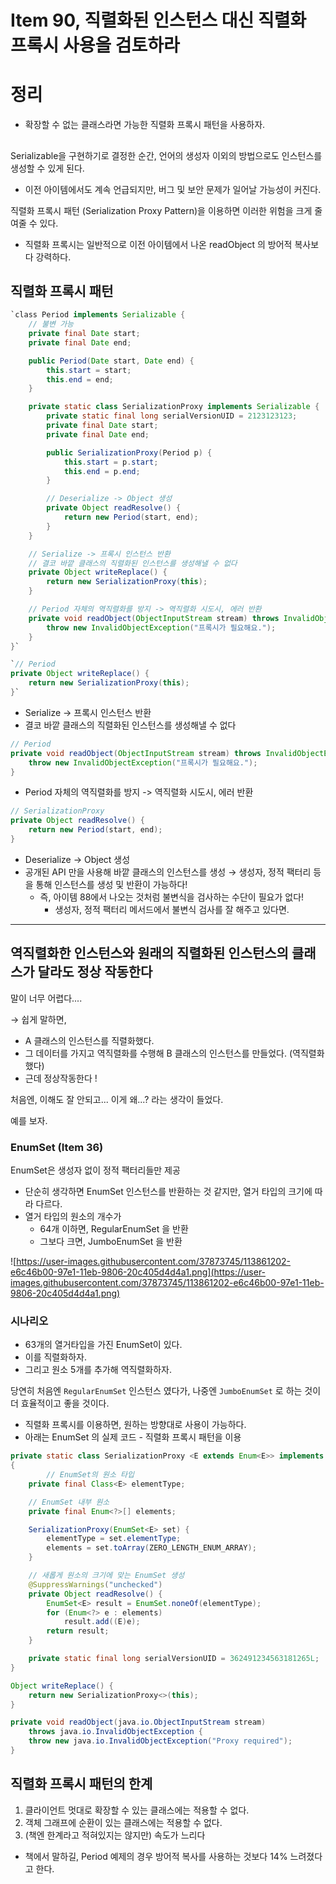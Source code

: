 # Item 90, 직렬화된 인스턴스 대신 직렬화 프록시 사용을 검토하라

# 정리

- 확장할 수 없는 클래스라면 가능한 직렬화 프록시 패턴을 사용하자.

## 

Serializable을 구현하기로 결정한 순간, 언어의 생성자 이외의 방법으로도 인스턴스를 생성할 수 있게 된다.

- 이전 아이템에서도 계속 언급되지만, 버그 및 보안 문제가 일어날 가능성이 커진다.

직렬화 프록시 패턴 (Serialization Proxy Pattern)을 이용하면 이러한 위험을 크게 줄여줄 수 있다.

- 직렬화 프록시는 일반적으로 이전 아이템에서 나온 readObject 의 방어적 복사보다 강력하다.

## **직렬화 프록시 패턴**

```java
`class Period implements Serializable {
    // 불변 가능
    private final Date start;
    private final Date end;

    public Period(Date start, Date end) {
        this.start = start;
        this.end = end;
    }

    private static class SerializationProxy implements Serializable {
        private static final long serialVersionUID = 2123123123;
        private final Date start;
        private final Date end;

        public SerializationProxy(Period p) {
            this.start = p.start;
            this.end = p.end;
        }

        // Deserialize -> Object 생성
        private Object readResolve() {
            return new Period(start, end);
        }
    }

    // Serialize -> 프록시 인스턴스 반환
    // 결코 바깥 클래스의 직렬화된 인스턴스를 생성해낼 수 없다
    private Object writeReplace() {
        return new SerializationProxy(this);
    }

    // Period 자체의 역직렬화를 방지 -> 역직렬화 시도시, 에러 반환
    private void readObject(ObjectInputStream stream) throws InvalidObjectException {
        throw new InvalidObjectException("프록시가 필요해요.");
    }
}`

`// Period
private Object writeReplace() {
    return new SerializationProxy(this);
}`
```

- Serialize -> 프록시 인스턴스 반환
- 결코 바깥 클래스의 직렬화된 인스턴스를 생성해낼 수 없다

```java
// Period
private void readObject(ObjectInputStream stream) throws InvalidObjectException {
    throw new InvalidObjectException("프록시가 필요해요.");
}
```

- Period 자체의 역직렬화를 방지 -> 역직렬화 시도시, 에러 반환

```java
// SerializationProxy
private Object readResolve() {
    return new Period(start, end);
}
```

- Deserialize -> Object 생성
- 공개된 API 만을 사용해 바깥 클래스의 인스턴스를 생성 → 생성자, 정적 팩터리 등을 통해 인스턴스를 생성 및 반환이 가능하다!
    - 즉, 아이템 88에서 나오는 것처럼 불변식을 검사하는 수단이 필요가 없다!
        - 생성자, 정적 팩터리 메서드에서 불변식 검사를 잘 해주고 있다면.

---

## **역직렬화한 인스턴스와 원래의 직렬화된 인스턴스의 클래스가 달라도 정상 작동한다**

말이 너무 어렵다....

→ 쉽게 말하면,

- A 클래스의 인스턴스를 직렬화했다.
- 그 데이터를 가지고 역직렬화를 수행해 B 클래스의 인스턴스를 만들었다. (역직렬화 했다)
- 근데 정상작동한다 !

처음엔, 이해도 잘 안되고... 이게 왜...? 라는 생각이 들었다.

예를 보자.

### **EnumSet (Item 36)**

EnumSet은 생성자 없이 정적 팩터리들만 제공

- 단순히 생각하면 EnumSet 인스턴스를 반환하는 것 같지만, 열거 타입의 크기에 따라 다르다.
- 열거 타입의 원소의 개수가
    - 64개 이하면, RegularEnumSet 을 반환
    - 그보다 크면, JumboEnumSet 을 반환

![https://user-images.githubusercontent.com/37873745/113861202-e6c46b00-97e1-11eb-9806-20c405d4d4a1.png](https://user-images.githubusercontent.com/37873745/113861202-e6c46b00-97e1-11eb-9806-20c405d4d4a1.png)

### **시나리오**

- 63개의 열거타입을 가진 EnumSet이 있다.
- 이를 직렬화하자.
- 그리고 원소 5개를 추가해 역직렬화하자.

당연히 처음엔 `RegularEnumSet` 인스턴스 였다가, 나중엔 `JumboEnumSet` 로 하는 것이 더 효율적이고 좋을 것이다.

- 직렬화 프록시를 이용하면, 원하는 방향대로 사용이 가능하다.
- 아래는 EnumSet 의 실제 코드 - 직렬화 프록시 패턴을 이용

```java
private static class SerializationProxy <E extends Enum<E>> implements java.io.Serializable
{
		// EnumSet의 원소 타입
    private final Class<E> elementType;

    // EnumSet 내부 원소
    private final Enum<?>[] elements;

    SerializationProxy(EnumSet<E> set) {
        elementType = set.elementType;
        elements = set.toArray(ZERO_LENGTH_ENUM_ARRAY);
    }

    // 새롭게 원소의 크기에 맞는 EnumSet 생성
    @SuppressWarnings("unchecked")
    private Object readResolve() {
        EnumSet<E> result = EnumSet.noneOf(elementType);
        for (Enum<?> e : elements)
            result.add((E)e);
        return result;
    }

    private static final long serialVersionUID = 362491234563181265L;
}

Object writeReplace() {
    return new SerializationProxy<>(this);
}

private void readObject(java.io.ObjectInputStream stream)
    throws java.io.InvalidObjectException {
    throw new java.io.InvalidObjectException("Proxy required");
}
```

## **직렬화 프록시 패턴의 한계**

1. 클라이언트 멋대로 확장할 수 있는 클래스에는 적용할 수 없다.
2. 객체 그래프에 순환이 있는 클래스에는 적용할 수 없다.
3. (책엔 한계라고 적혀있지는 않지만) 속도가 느리다
- 책에서 말하길, Period 예제의 경우 방어적 복사를 사용하는 것보다 14% 느려졌다고 한다.

